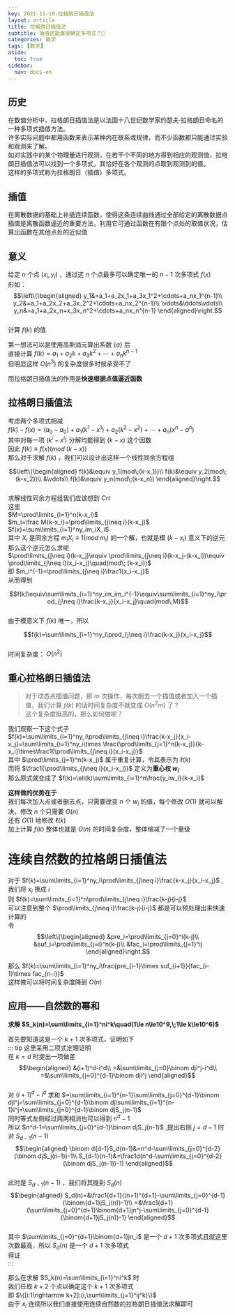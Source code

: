 ```yaml
---
key: 2021-11-19-拉格朗日插值法
layout: article
title: 拉格朗日插值法
subtitle: 插值还能直接确定多项式？🤔
categories: 数学
tags: [数学]
aside:
  toc: true
sidebar:
  nav: docs-en
---
```


## 历史
在数值分析中，拉格朗日插值法是以法国十八世纪数学家约瑟夫·拉格朗日命名的一种多项式插值方法。  
许多实际问题中都用函数来表示某种内在联系或规律，而不少函数都只能通过实验和观测来了解。  
如对实践中的某个物理量进行观测，在若干个不同的地方得到相应的观测值，拉格朗日插值法可以找到一个多项式，其恰好在各个观测的点取到观测到的值。  
这样的多项式称为拉格朗日（插值）多项式。

## 插值
在离散数据的基础上补插连续函数，使得这条连续曲线通过全部给定的离散数据点  
插值是离散函数逼近的重要方法，利用它可通过函数在有限个点处的取值状况，估算出函数在其他点处的近似值

## 意义
给定 $n$ 个点 $(x_i,y_i)$ ，通过这 $n$ 个点最多可以确定唯一的 $n-1$ 次多项式 $f(x)$  
形如：  
$$\left\{\begin{aligned}
y_1&=a_1+a_2x_1+a_3x_1^2+\cdots+a_nx_1^{n-1}\\
y_2&=a_1+a_2x_2+a_3x_2^2+\cdots+a_nx_2^{n-1}\\
\vdots&\ddots\vdots\\
y_n&=a_1+a_2x_n+x_3x_n^2+\cdots+a_nx_n^{n-1}
\end{aligned}\right.$$  
计算 $f(k)$ 的值  
   
第一想法可以是使用高斯消元算出系数 $\{a\}$ 后  
直接计算 $f(k)=a_1+a_2k+a_3k^2+\cdots+a_nk^{n-1}$  
但明显这样 $O(n^3)$ 的复杂度很多时候承受不了  
  
而拉格朗日插值法的作用是**快速根据点值逼近函数**   

## 拉格朗日插值法
考虑两个多项式相减  
$f(k)-f(x)=(a_0-a_0)+a_1(k^1-x^1)+a_2(k^2-x^2)+\cdots+a_n(x^n-a^n)$  
其中对每一项 $(k^i-x^i)$ 分解均能得到 $(k-x)$ 这个因数  
因此 $f(k)\equiv f(x)(mod\;(k-x))$  
那么对于求解 $f(k)$ ，我们可以设计出这样一个线性同余方程组  

$$\left\{\begin{aligned}
f(k)&\equiv y_1(mod\;(k-x_1))\\
f(k)&\equiv y_2(mod\;(k-x_2))\\
&\vdots\\
f(k)&\equiv y_n(mod\;(k-x_n))
\end{aligned}\right.$$  
求解线性同余方程组我们应该想到 $Crt$  
这里  
$M=\prod\limits_{i=1}^n(k-x_i)$  
$m_i=\frac M{k-x_i}=\prod\limits_{j\neq i}(k-x_j)$  
$f(x)=\sum\limits_{i=1}^ny_im_iX_i$  
其中 $X_i$ 是同余方程 $m_iX_i\equiv 1(mod\;m_i)$ 的一个解，也就是模 $(k-x_i)$ 意义下的逆元  
那么这个逆元怎么求呢  
$\prod\limits_{j\neq i}(k-x_j)\equiv \prod\limits_{j\neq i}(k-x_j-(k-x_i))\equiv \prod\limits_{j\neq i}(x_i-x_j)\quad(mod\; (k-x_i))$  
即 $m_i^{-1}=\prod\limits_{j\neq i}\frac1{x_i-x_j}$  
从而得到  

$$f(k)\equiv\sum\limits_{i=1}^ny_im_im_i^{-1}\equiv\sum\limits_{i=1}^ny_i\prod_{j\neq i}\frac{k-x_j}{x_i-x_j}\quad(mod\;M)$$  
由于模意义下 $f(k)$ 唯一，所以  

$$f(k)=\sum\limits_{i=1}^ny_i\prod_{j\neq i}\frac{k-x_j}{x_i-x_j}$$  
时间复杂度： $O(n^2)$  

## 重心拉格朗日插值法  

>对于动态点插值问题，即 $m$ 次操作，每次删去一个插值或者加入一个插值，我们计算 $f(k)$ 的话时间复杂度不就变成 $O(n^2m)$ 了？  
这个复杂度挺高的，那么如何做呢？  

我们观察一下这个式子  
$f(k)=\sum\limits_{i=1}^ny_i\prod\limits_{j\neq i}\frac{k-x_j}{x_i-x_j}=\sum\limits_{i=1}^ny_i\times \frac{\prod\limits_{j=1}^n(k-x_j)}{k-x_i}\times\frac1{\prod\limits_{j\neq i}(x_i-x_j)}$   
其中 $\prod\limits_{j=1}^n(k-x_j)$ 属于重复计算，令其表示为 $\ell(k)$  
而将 $\frac1{\prod\limits_{j\neq i}(x_i-x_j)}$ 定义为**重心权 $w_i$**  
那么原式就变成了 $f(k)=\ell(k)\sum\limits_{i=1}^n\frac{y_iw_i}{k-x_i}$  
  
**这样做的优势在于**  
我们每次加入点或者删去点，只需要改变 $n$ 个 $w_i$ 的值，每个修改 $O(1)$ 就可以解决，修改 $n$ 个只需要 $O(n)$  
还有 $O(1)$ 地修改 $\ell(k)$  
加上计算 $f(k)$ 整体也就是 $O(n)$ 的时间复杂度，整体缩减了一个量级  

# 连续自然数的拉格朗日插值法  
对于 $f(k)=\sum\limits_{i=1}^ny_i\prod\limits_{j\neq i}\frac{k-x_j}{x_i-x_j}$ ,我们将 $x_i$ 换成 $i$  
则 $f(k)=\sum\limits_{i=1}^n\prod\limits_{j\neq i}\frac{k-j}{i-j}$  
可以注意到整个 $\prod\limits_{j\neq i}\frac{k-j}{i-j}$ 都是可以预处理出来快速计算的  
令  
$$\left\{\begin{aligned}  
&pre_i=\prod\limits_{j=0}^i(k-j)\\
&suf_i=\prod\limits_{j=i}^n(k-j)\\
&fac_i=\prod\limits_{j=1}^ij
\end{aligned}\right.$$  
  
那么 $f(k)=\sum\limits_{i=1}^ny_i\frac{pre_{i-1}\times suf_{i+1}}{fac_{i-1}\times fac_{n-i}}$  
这样做可以将时间复杂度降到 $O(n)$   

## 应用——自然数的幂和  
  
<b>求解 $S_k(n)=\sum\limits_{i=1}^ni^k\quad(1\le n\le10^9,\;1\le k\le10^6)$</b>  
  
首先要知道这是一个 $k+1$ 次多项式，证明如下  
::: tip
这里采用二项式定理证明  
在 $k=d$ 时提出一项做差  
$$\begin{aligned}
&(i+1)^d-i^d\\
=&\sum\limits_{j=0}\binom dji^j-i^d\\
=&\sum\limits_{j=0}^{d-1}\binom dji^j
\end{aligned}$$  
对 $(i+1)^d-i^d$ 求和 $=\sum\limits_{i=1}^{n-1}\sum\limits_{j=0}^{d-1}\binom dji^j=\sum\limits_{j=0}^{d-1}\binom dj\sum\limits_{i=1}^{n-1}i^j=\sum\limits_{j=0}^{d-1}\binom djS_j(n-1)$  
同时等式左侧经过两两相消也可以得到 $n^d-1$  
所以 $n^d-1=\sum\limits_{j=0}^{d-1}\binom djS_j(n-1)$ ,提出右侧 $j=d-1$ 时对 $S_{d-1}(n-1)$  
$$\begin{aligned}
\binom d{d-1}S_d(n-1)&=n^d-\sum\limits_{j=0}^{d-2}(\binom djS_j(n-1))-1\\
S_{d-1}(n-1)&=\frac1d(n^d-\sum\limits_{j=0}^{d-2}(\binom djS_j(n-1))-1)
\end{aligned}$$  
此时是 $S_{d-1}(n-1)$ ，我们将其提到 $S_d(n)$  
$$\begin{aligned}
S_d(n)=&\frac1{d+1}((n+1)^{d+1}-\sum\limits_{j=0}^{d-1}(\binom{d+1}jS_j(n))-1)\\
=&\frac1{d+1}(\sum\limits_{j=0}^{d+1}\binom{d+1}jn^j-\sum\limits_{j=0}^{d-1}(\binom{d+1}jS_j(n))-1)
\end{aligned}$$  
其中 $\sum\limits_{j=0}^{d+1}\binom{d+1}jn_i$ 是一个 $d+1$ 次多项式且就这里次数最高，所以 $S_d(n)$ 是一个 $d+1$ 次多项式  
得证  
:::
  
那么在求解 $S_k(n)=\sum\limits_{i=1}^ni^k$ 时  
我们任取 $k+2$ 个点以确定这个 $k+1$ 次多项式  
即 $\{[i:1\rightarrow k+2]:(i,\sum\limits_{j=1}^ij^k)\}$  
由于 $x_i$ 连续所以我们直接使用连续自然数的拉格朗日插值法求解即可  


